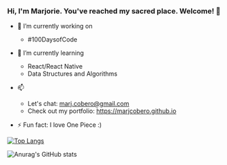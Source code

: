### Hi, I'm Marjorie. You've reached my sacred place. Welcome! 👋


- 🔭 I’m currently working on 
  * #100DaysofCode 

- 🌱 I’m currently learning
  * React/React Native
  * Data Structures and Algorithms 
 
- 📫 
  * Let's chat: marj.cobero@gmail.com  
  * Check out my portfolio: https://marjcobero.github.io

- ⚡ Fun fact:
  I love One Piece :)
  
  
[![Top Langs](https://github-readme-stats.vercel.app/api/top-langs/?username=marjcobero&layout=compact)](https://github.com/marjcobero/github-readme-stats)
  
![Anurag's GitHub stats](https://github-readme-stats.vercel.app/api?username=marjcobero&show_icons=true&theme=tokyonight)
  
<!--
**marjcobero/marjcobero** is a ✨ _special_ ✨ repository because its `README.md` (this file) appears on your GitHub profile.

Here are some ideas to get you started:

- 🔭 I’m currently working on 
  * #100DaysofCode with Python 

- 🌱 I’m currently learning
  * Full-Stack Web Development with React Specialization on Coursera
  * Data Structures and Algorithms Specialization on Coursera 
 
- 📫 How to reach me:
  feel free to email me cobero.marjorie@gmail.com 
  or 
  check out my portfolio https://marjcobero.github.io

- ⚡ Fun fact:
  I love One Piece :)
-->
